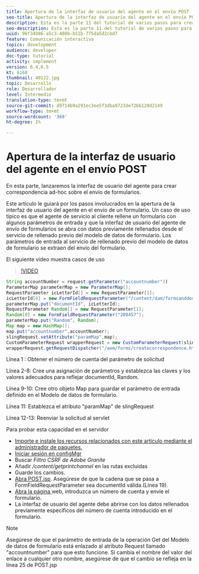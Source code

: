 ```yaml
---
title: Apertura de la interfaz de usuario del agente en el envío POST
seo-title: Apertura de la interfaz de usuario del agente en el envío POST
description: Esta es la parte 11 del tutorial de varios pasos para crear su primer documento interactivo de comunicaciones para el canal de impresión. En esta parte, lanzaremos la interfaz de usuario del agente para crear correspondencia ad-hoc sobre el envío de formularios.
seo-description: Esta es la parte 11 del tutorial de varios pasos para crear su primer documento interactivo de comunicaciones para el canal de impresión. En esta parte, lanzaremos la interfaz de usuario del agente para crear correspondencia ad-hoc sobre el envío de formularios.
uuid: 96f34986-a5c3-400b-b51b-775da5d2cbd7
feature: Comunicación interactiva
topics: development
audience: developer
doc-type: tutorial
activity: implement
version: 6.4,6.5
kt: 6168
thumbnail: 40122.jpg
topic: Desarrollo
role: Desarrollador
level: Intermedio
translation-type: tm+mt
source-git-commit: d9714b9a291ec3ee5f3dba9723de72bb120d2149
workflow-type: tm+mt
source-wordcount: '369'
ht-degree: 1%

---
```



# Apertura de la interfaz de usuario del agente en el envío POST

En esta parte, lanzaremos la interfaz de usuario del agente para crear correspondencia ad-hoc sobre el envío de formularios.

Este artículo le guiará por los pasos involucrados en la apertura de la interfaz de usuario del agente en el envío de un formulario. Un caso de uso típico es que el agente de servicio al cliente rellene un formulario con algunos parámetros de entrada y que la interfaz de usuario del agente de envío de formularios se abra con datos previamente rellenados desde el servicio de rellenado previo del modelo de datos de formulario. Los parámetros de entrada al servicio de rellenado previo del modelo de datos de formulario se extraen del envío del formulario.

El siguiente vídeo muestra casos de uso

>[!VIDEO](https://video.tv.adobe.com/v/40122/?quality=9&learn=on)

```java
String accountNumber = request.getParameter("accountnumber"))
ParameterMap parameterMap = new ParameterMap();
RequestParameter icLetterId[] = new RequestParameter[1];
icLetterId[0] = new FormFieldRequestParameter("/content/dam/formsanddocuments/retirementstatementprint");
parameterMap.put("documentId", icLetterId);
RequestParameter Random[] = new RequestParameter[1];
Random[0] = new FormFieldRequestParameter("209457");
parameterMap.put("Random", Random);
Map map = new HashMap();
map.put("accountnumber",accountNumber);
slingRequest.setAttribute("paramMap",map);
CustomParameterRequest wrapperRequest = new CustomParameterRequest(slingRequest,parameterMap,"GET");
wrapperRequest.getRequestDispatcher("/aem/forms/createcorrespondence.html").include(wrapperRequest, response);
```

Línea 1 : Obtener el número de cuenta del parámetro de solicitud

Línea 2-8: Cree una asignación de parámetros y establezca las claves y los valores adecuados para reflejar documentId, Random.

Línea 9-10: Cree otro objeto Map para guardar el parámetro de entrada definido en el Modelo de datos de formulario.

Línea 11: Establezca el atributo &quot;paramMap&quot; de slingRequest

Línea 12-13: Reenviar la solicitud al servlet

Para probar esta capacidad en el servidor

* [Importe e instale los recursos relacionados con este artículo mediante el administrador de paquetes.](assets/launch-agent-ui.zip)
* [Iniciar sesión en configMgr](http://localhost:4502/system/console/configMgr)
* Buscar _Filtro CSRF de Adobe Granite_
* Añadir _/content/getprintchannel_ en las rutas excluidas
* Guarde los cambios.
* [Abra POST.jsp](http://localhost:4502/apps/AEMForms/openprintchannel/POST.jsp). Asegúrese de que la cadena que se pasa a FormFieldRequestParameter sea documentId válida.(Línea 19).
* [Abra la página ](http://localhost:4502/content/OpenPrintChannel.html) web, introduzca un número de cuenta y envíe el formulario.
* La interfaz de usuario del agente debe abrirse con los datos rellenados previamente específicos del número de cuenta introducido en el formulario.

>[!NOTE]
>
>Asegúrese de que el parámetro de entrada de la operación Get del Modelo de datos de formulario está enlazado al atributo Request llamado &quot;accountnumber&quot; para que esto funcione. Si cambia el nombre del valor del enlace a cualquier otro nombre, asegúrese de que el cambio se refleja en la línea 25 de POST.jsp

